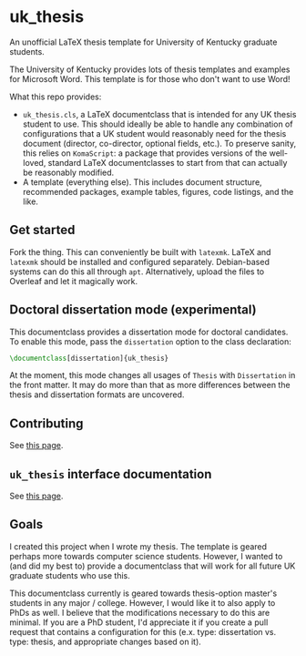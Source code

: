 # uk_thesis

An unofficial LaTeX thesis template for University of Kentucky graduate students.

The University of Kentucky provides lots of thesis templates and examples for Microsoft Word. This template is for those who don't want to use Word!

What this repo provides:

- `uk_thesis.cls`, a LaTeX documentclass that is intended for any UK thesis student to use. This should ideally be able to handle any combination of configurations that a UK student would reasonably need for the thesis document (director, co-director, optional fields, etc.). To preserve sanity, this relies on `KomaScript`\: a package that provides versions of the well-loved, standard LaTeX documentclasses to start from that can actually be reasonably modified.
- A template (everything else). This includes document structure, recommended packages, example tables, figures, code listings, and the like.

## Get started

Fork the thing. This can conveniently be built with `latexmk`. LaTeX and `latexmk` should be installed and configured separately. Debian-based systems can do this all through `apt`. Alternatively, upload the files to Overleaf and let it magically work.

## Doctoral dissertation mode (experimental)

This documentclass provides a dissertation mode for doctoral candidates. To enable this mode, pass the `dissertation` option to the class declaration:

```latex
\documentclass[dissertation]{uk_thesis}
```

At the moment, this mode changes all usages of `Thesis` with `Dissertation` in the front matter. It may do more than that as more differences between the thesis and dissertation formats are uncovered.

## Contributing

See [this page](CONTRIBUTING.md).

## `uk_thesis` interface documentation

See [this page](docs/uk_thesis_interface.md).

## Goals

I created this project when I wrote my thesis. The template is geared perhaps more towards computer science students. However, I wanted to (and did my best to) provide a documentclass that will work for all future UK graduate students who use this. 

This documentclass currently is geared towards thesis-option master's students in any major / college. However, I would like it to also apply to PhDs as well. I believe that the modifications necessary to do this are minimal. If you are a PhD student, I'd appreciate it if you create a pull request that contains a configuration for this (e.x. type: dissertation vs. type: thesis, and appropriate changes based on it).

